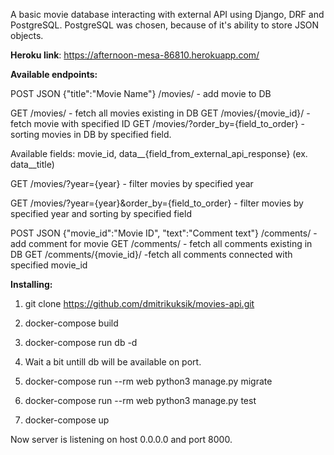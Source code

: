 A basic movie database interacting with external API using Django, DRF and PostgreSQL.
PostgreSQL was chosen, because of it's ability to store JSON objects.

**Heroku link**: https://afternoon-mesa-86810.herokuapp.com/

**Available endpoints:**

POST JSON {"title":"Movie Name"}  /movies/ - add movie to DB 

GET /movies/ - fetch all movies existing in DB
GET /movies/{movie_id}/ - fetch movie with specified ID
GET /movies/?order_by={field_to_order} - sorting movies in DB by specified field. 

Available fields: movie_id, data__{field_from_external_api_response} (ex. data__title)

GET /movies/?year={year} - filter movies by specified year

GET /movies/?year={year}&order_by={field_to_order} - filter movies by specified year and sorting by specified field 

POST JSON {"movie_id":"Movie ID", "text":"Comment text"}  /comments/ - add comment for movie
GET /comments/ - fetch all comments existing in DB
GET /comments/{movie_id}/ -fetch all comments connected with specified movie_id

**Installing:**

1. git clone https://github.com/dmitrikuksik/movies-api.git

2. docker-compose build

3. docker-compose run db -d

5. Wait a bit untill db will be available on port.

4. docker-compose run --rm web python3 manage.py migrate

5. docker-compose run --rm web python3 manage.py test

6. docker-compose up

Now server is listening on host 0.0.0.0 and port 8000.
